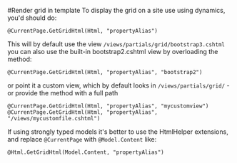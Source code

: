 #Render grid in template
To display the grid on a site use using dynamics, you'd should do:

    @CurrentPage.GetGridHtml(Html, "propertyAlias")


This will by default use the view `/views/partials/grid/bootstrap3.cshtml` you can also use the built-in bootstrap2.cshtml view by overloading the method: 

    @CurrentPage.GetGridHtml(Html, "propertyAlias", "bootstrap2")

or point it a custom view, which by default looks in `/views/partials/grid/` - or provide the method with a full path 

    @CurrentPage.GetGridHtml(Html, "propertyAlias", "mycustomview")
    @CurrentPage.GetGridHtml(Html, "propertyAlias", "/views/mycustomfile.cshtml")

If using strongly typed models it's better to use the HtmlHelper extensions, and replace `@CurrentPage` with `@Model.Content` like:

    @Html.GetGridHtml(Model.Content, "propertyAlias")


